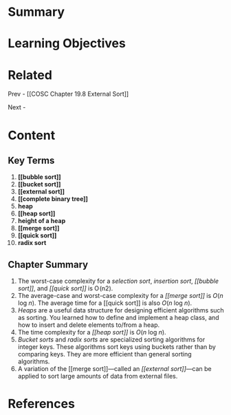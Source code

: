 # Summary

# Learning Objectives

# Related
Prev - [[COSC Chapter 19.8 External Sort]]

Next - 
# Content
## Key Terms
1. **[[bubble sort]]**
2. **[[bucket sort]]**
3. **[[external sort]]**
4. **[[complete binary tree]]**
5. **heap**
6. **[[heap sort]]**
7. **height of a heap**
8. **[[merge sort]]**
9. **[[quick sort]]**
10. **radix sort**
## Chapter Summary
1. The worst-case complexity for a _selection sort_, _insertion sort_, _[[bubble sort]]_, and _[[quick sort]]_ is O (n2).
2. The average-case and worst-case complexity for a _[[merge sort]]_ is _O_(_n_ log _n_). The average time for a [[quick sort]] is also _O_(_n_ log _n_).
3. _Heaps_ are a useful data structure for designing efficient algorithms such as sorting. You learned how to define and implement a heap class, and how to insert and delete elements to/from a heap.
4. The time complexity for a _[[heap sort]]_ is _O_(_n_ log _n_).
5. _Bucket sorts_ and _radix sorts_ are specialized sorting algorithms for integer keys. These algorithms sort keys using buckets rather than by comparing keys. They are more efficient than general sorting algorithms.
6. A variation of the [[merge sort]]—called an _[[external sort]]_—can be applied to sort large amounts of data from external files.
# References

